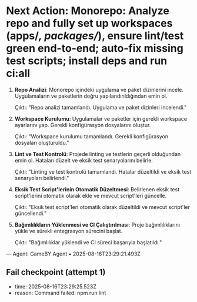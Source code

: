 # Next Action: Monorepo: Analyze repo and fully set up workspaces (apps/*, packages/*), ensure lint/test green end-to-end; auto-fix missing test scripts; install deps and run ci:all

1. **Repo Analizi**: Monorepo içindeki uygulama ve paket dizinlerini incele. Uygulamaların ve paketlerin doğru yapılandırıldığından emin ol.

   Çıktı: "Repo analizi tamamlandı. Uygulama ve paket dizinleri incelendi."

2. **Workspace Kurulumu**: Uygulamalar ve paketler için gerekli workspace ayarlarını yap. Gerekli konfigürasyon dosyalarını oluştur.

   Çıktı: "Workspace kurulumu tamamlandı. Gerekli konfigürasyon dosyaları oluşturuldu."

3. **Lint ve Test Kontrolü**: Projede linting ve testlerin geçerli olduğundan emin ol. Hataları düzelt ve eksik test senaryolarını belirle.

   Çıktı: "Linting ve test kontrolü tamamlandı. Hatalar düzeltildi ve eksik test senaryoları belirlendi."

4. **Eksik Test Script'lerinin Otomatik Düzeltmesi**: Belirlenen eksik test script'lerini otomatik olarak ekle ve mevcut script'leri güncelle.

   Çıktı: "Eksik test script'leri otomatik olarak düzeltildi ve mevcut script'ler güncellendi."

5. **Bağımlılıkların Yüklenmesi ve CI Çalıştırılması**: Proje bağımlılıklarını yükle ve sürekli entegrasyon sürecini başlat.

   Çıktı: "Bağımlılıklar yüklendi ve CI süreci başarıyla başlatıldı."

— Agent: GameBY Agent • 2025-08-16T23:29:21.493Z


## Fail checkpoint (attempt 1)
- time: 2025-08-16T23:29:25.523Z
- reason: Command failed: npm run lint
